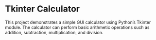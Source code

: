 # Tkinter Calculator
This project demonstrates a simple GUI calculator using Python’s Tkinter module. The calculator can perform basic arithmetic operations such as addition, subtraction, multiplication, and division.
